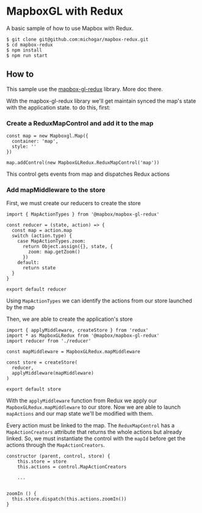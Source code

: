# MapboxGL with Redux

A basic sample of how to use Mapbox with Redux.

```
$ git clone git@github.com:michogar/mapbox-redux.git
$ cd mapbox-redux
$ npm install
$ npm run start
```

## How to

This sample use the [mapbox-gl-redux](https://github.com/mapbox/mapbox-gl-redux) library. More doc there.

With the mapbox-gl-redux library we'll get maintain synced the map's state with the application state. to do this, first:

### Create a ReduxMapControl and add it to the map

```
const map = new Mapboxgl.Map({
  container: 'map',
  style: ''
})

map.addControl(new MapboxGLRedux.ReduxMapControl('map'))
```

This control gets events from map and dispatches Redux actions

### Add mapMiddleware to the store

First, we must create our reducers to create the store

```
import { MapActionTypes } from '@mapbox/mapbox-gl-redux'

const reducer = (state, action) => {
  const map = action.map
  switch (action.type) {
    case MapActionTypes.zoom:
      return Object.assign({}, state, {
        zoom: map.getZoom()
      })
    default:
      return state
  }
}

export default reducer
```

Using `MapActionTypes` we can identify the actions from our store launched by the map

Then, we are able to create the application's store

```
import { applyMiddleware, createStore } from 'redux'
import * as MapboxGLRedux from '@mapbox/mapbox-gl-redux'
import reducer from './reducer'

const mapMiddleware = MapboxGLRedux.mapMiddleware

const store = createStore(
  reducer,
  applyMiddleware(mapMiddleware)
)

export default store
```

With the `applyMiddleware` function from Redux we apply our `MapboxGLRedux.mapMiddleware` to our store. Now we are able
to launch `mapActions` and our map state we'll be modified with them.

Every action must be linked to the map. The `ReduxMapControl` has a `MapActionCreators` attribute that returns the whole
actions but already linked. So, we must instantiate the control with the `mapId` before get the actions through
the `MapActionCreators`.

```
constructor (parent, control, store) {
    this.store = store
    this.actions = control.MapActionCreators

    ...


zoomIn () {
  this.store.dispatch(this.actions.zoomIn())
}
```